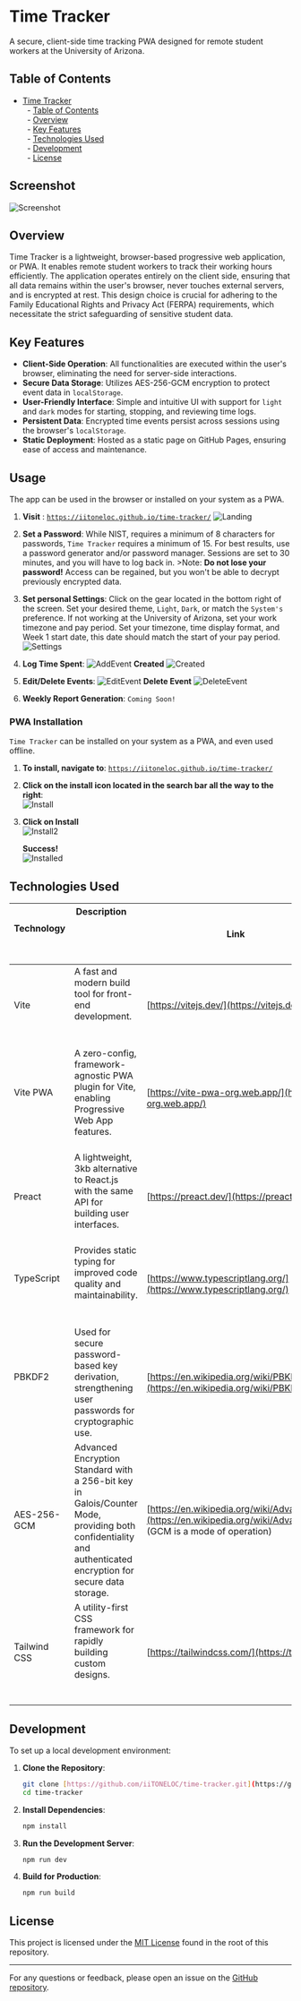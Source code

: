 # Time Tracker

A secure, client-side time tracking PWA designed for remote student workers at the University of Arizona.

## Table of Contents

- [Time Tracker](#time-tracker)  
  - [Table of Contents](#table-of-contents)  
  - [Overview](#overview)  
  - [Key Features](#key-features)  
  - [Technologies Used](#technologies-used)  
  - [Development](#development)  
  - [License](#license)

## Screenshot

![Screenshot](./assets/screenshots/timelogger.png)

## Overview

Time Tracker is a lightweight, browser-based progressive web application, or PWA. It enables remote student workers to track their working hours efficiently. The application operates entirely on the client side, ensuring that all data remains within the user's browser, never touches external servers, and is encrypted at rest. This design choice is crucial for adhering to the Family Educational Rights and Privacy Act (FERPA) requirements, which necessitate the strict safeguarding of sensitive student data.

## Key Features

- **Client-Side Operation**: All functionalities are executed within the user's browser, eliminating the need for server-side interactions.
- **Secure Data Storage**: Utilizes AES-256-GCM encryption to protect event data in `localStorage`.
- **User-Friendly Interface**: Simple and intuitive UI with support for `light` and `dark` modes for starting, stopping, and reviewing time logs.
- **Persistent Data**: Encrypted time events persist across sessions using the browser's `localStorage`.
- **Static Deployment**: Hosted as a static page on GitHub Pages, ensuring ease of access and maintenance.

## Usage

The app can be used in the browser or installed on your system as a PWA.

1. **Visit** : [`https://iitoneloc.github.io/time-tracker/`](https://iitoneloc.github.io/time-tracker/)
   ![Landing](./assets/screenshots/landing.png)

2. **Set a Password**: While NIST, requires a minimum of 8 characters for passwords, `Time Tracker` requires a minimum of 15. For best results, use a password generator and/or password manager. Sessions are set to 30 minutes, and you will have to log back in.  >Note: **Do not lose your password!** Access can be regained, but you won't be able to decrypt previously encrypted data.

3. **Set personal Settings**: Click on the gear located in the bottom right of the screen. Set your desired theme, `Light`, `Dark`, or match the `System's` preference. If not working at the University of Arizona, set your work timezone and pay period. Set your timezone, time display format, and Week 1 start date, this date should match the start of your pay period.
   ![Settings](./assets/screenshots/settings.png)

4. **Log Time Spent**:
   ![AddEvent](./assets/screenshots/add%20event.png)
   **Created**
   ![Created](./assets/screenshots/created%20event.png)

5. **Edit/Delete Events**:
   ![EditEvent](./assets/screenshots/edit%20event.png)
   **Delete Event**
   ![DeleteEvent](./assets/screenshots/delete%20event.png)

6. **Weekly Report Generation**: `Coming Soon!`

### PWA Installation

`Time Tracker` can be installed on your system as a PWA, and even used offline.

1. **To install, navigate to**: [`https://iitoneloc.github.io/time-tracker/`](https://iitoneloc.github.io/time-tracker/)

2. **Click on the install icon located in the search bar all the way to the right**:  
   ![Install](./assets/screenshots/install1.png)

3. **Click on Install**  
   ![Install2](./assets/screenshots/install2.png)

   **Success!**  
   ![Installed](./assets/screenshots/install3.png)

## Technologies Used

| Technology    | Description                                                                                                 | Link                                     |
|---------------|-------------------------------------------------------------------------------------------------------------|------------------------------------------|
| Vite          | A fast and modern build tool for front-end development.                                                     | [https://vitejs.dev/](https://vitejs.dev/) |
| Vite PWA      | A zero-config, framework-agnostic PWA plugin for Vite, enabling Progressive Web App features.              | [https://vite-pwa-org.web.app/](https://vite-pwa-org.web.app/) |
| Preact        | A lightweight, 3kb alternative to React.js with the same API for building user interfaces.                  | [https://preact.dev/](https://preact.dev/) |
| TypeScript    | Provides static typing for improved code quality and maintainability.                                       | [https://www.typescriptlang.org/](https://www.typescriptlang.org/) |
| PBKDF2        | Used for secure password-based key derivation, strengthening user passwords for cryptographic use.           | [https://en.wikipedia.org/wiki/PBKDF2](https://en.wikipedia.org/wiki/PBKDF2) |
| AES-256-GCM   | Advanced Encryption Standard with a 256-bit key in Galois/Counter Mode, providing both confidentiality and authenticated encryption for secure data storage. | [https://en.wikipedia.org/wiki/Advanced_Encryption_Standard](https://en.wikipedia.org/wiki/Advanced_Encryption_Standard) (GCM is a mode of operation) |
| Tailwind CSS  | A utility-first CSS framework for rapidly building custom designs.                                          | [https://tailwindcss.com/](https://tailwindcss.com/) |

## Development

To set up a local development environment:

1. **Clone the Repository**:

   ```bash
   git clone [https://github.com/iiTONELOC/time-tracker.git](https://github.com/iiTONELOC/time-tracker.git)
   cd time-tracker
   ```

2. **Install Dependencies**:

   ```bash
   npm install
   ```

3. **Run the Development Server**:

   ```bash
   npm run dev
   ```

4. **Build for Production**:

   ```bash
   npm run build
   ```

## License

This project is licensed under the [MIT License](LICENSE) found in the root of this repository.

---

For any questions or feedback, please open an issue on the [GitHub repository](https://github.com/iiTONELOC/time-tracker/issues).